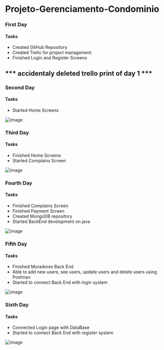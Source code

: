 # Projeto-Gerenciamento-Condominio

### First Day
#### Tasks
- Created GitHub Repository
- Created Trello for project management
- Finished Login and Register Screens

## *** accidentaly deleted trello print of day 1 ***

### Second Day
#### Tasks
- Started Home Screens
  
![image](https://github.com/Eric-Coutinho/Projeto-Gerenciamento-Condominio/assets/119637017/4c4cb47a-8cc5-4bea-91bc-6530c2d72517)

### Third Day
#### Tasks
- Finished Home Screens
- Started Complains Screen
  
![image](https://github.com/Eric-Coutinho/Projeto-Gerenciamento-Condominio/assets/119637017/500c08bb-4a50-4d54-b3b5-27bed816dc39)

### Fourth Day
#### Tasks
- Finished Complains Screen
- Finished Payment Screen
- Created MongoDB repository
- Started BackEnd development on java

![image](https://github.com/Eric-Coutinho/Projeto-Gerenciamento-Condominio/assets/119637017/f82beeb8-77f7-46f9-b507-28189815fd88)

### Fifth Day
#### Tasks
- Finished Moradores Back End
- Able to add new users, see users, update users and delete users using Postman
- Started to connect Back End with login system

![image](https://github.com/Eric-Coutinho/Projeto-Gerenciamento-Condominio/assets/119637017/2585a2eb-029a-4272-9838-50399ac4afbc)

### Sixth Day
#### Tasks
- Connected Login page with DataBase
- Started to connect Back End with register system

![image](https://github.com/Eric-Coutinho/Projeto-Gerenciamento-Condominio/assets/119637017/9ad95e67-d806-4fb2-b264-b5e48e3d294e)
